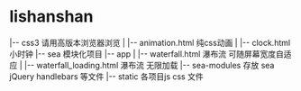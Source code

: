 # lishanshan

|-- css3                           请用高版本浏览器浏览
|  |-- animation.html              纯css动画
|  |-- clock.html                  小时钟
|-- sea                            模块化项目
   |-- app
   |  |-- waterfall.html           瀑布流 可随屏幕宽度自适应
   |  |-- waterfall_loading.html   瀑布流 无限加载
   |-- sea-modules                 存放 sea jQuery handlebars 等文件
   |-- static                      各项目js css 文件

